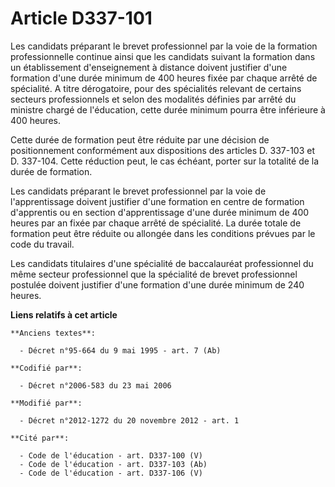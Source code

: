 # Article D337-101

Les candidats préparant le brevet professionnel par la voie de la formation professionnelle continue ainsi que les candidats
suivant la formation dans un établissement d'enseignement à distance doivent justifier d'une formation d'une durée minimum de
400 heures fixée par chaque arrêté de spécialité. A titre dérogatoire, pour des spécialités relevant de certains secteurs
professionnels et selon des modalités définies par arrêté du ministre chargé de l'éducation, cette durée minimum pourra être
inférieure à 400 heures. 

Cette durée de formation peut être réduite par une décision de positionnement conformément aux dispositions des articles D.
337-103 et D. 337-104. Cette réduction peut, le cas échéant, porter sur la totalité de la durée de formation. 

Les candidats préparant le brevet professionnel par la voie de l'apprentissage doivent justifier d'une formation en centre de
formation d'apprentis ou en section d'apprentissage d'une durée minimum de 400 heures par an fixée par chaque arrêté de
spécialité. La durée totale de formation peut être réduite ou allongée dans les conditions prévues par le code du travail. 

Les candidats titulaires d'une spécialité de baccalauréat professionnel du même secteur professionnel que la spécialité de
brevet professionnel postulée doivent justifier d'une formation d'une durée minimum de 240 heures.

**Liens relatifs à cet article**

	**Anciens textes**:

	  - Décret n°95-664 du 9 mai 1995 - art. 7 (Ab)

	**Codifié par**:

	  - Décret n°2006-583 du 23 mai 2006

	**Modifié par**:

	  - Décret n°2012-1272 du 20 novembre 2012 - art. 1

	**Cité par**:

	  - Code de l'éducation - art. D337-100 (V)
	  - Code de l'éducation - art. D337-103 (Ab)
	  - Code de l'éducation - art. D337-106 (V)
